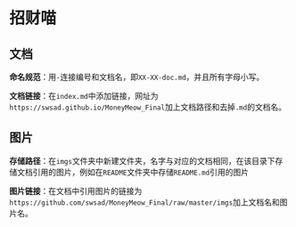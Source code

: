 # 招财喵



## 文档

**命名规范**：用`-`连接编号和文档名，即`XX-XX-doc.md`，并且所有字母小写。

**文档链接**：在`index.md`中添加链接，网址为`https://swsad.github.io/MoneyMeow_Final`加上文档路径和去掉`.md`的文档名。



## 图片

**存储路径**：在`imgs`文件夹中新建文件夹，名字与对应的文档相同，在该目录下存储文档引用的图片，例如在`README`文件夹中存储`README.md`引用的图片

**图片链接**：在文档中引用图片的链接为`https://github.com/swsad/MoneyMeow_Final/raw/master/imgs`加上文档名和图片名。


